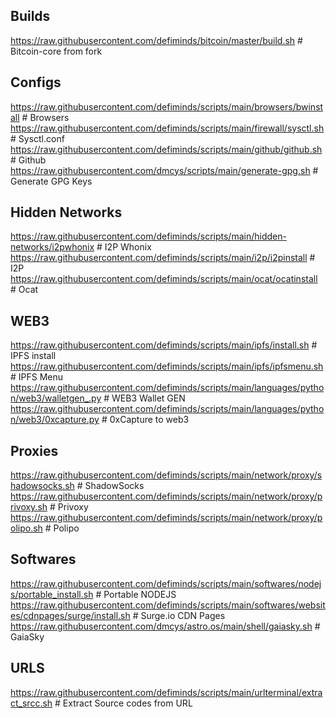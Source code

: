 ## Builds  
https://raw.githubusercontent.com/defiminds/bitcoin/master/build.sh # Bitcoin-core from fork  
  
## Configs  
https://raw.githubusercontent.com/defiminds/scripts/main/browsers/bwinstall # Browsers  
https://raw.githubusercontent.com/defiminds/scripts/main/firewall/sysctl.sh # Sysctl.conf  
https://raw.githubusercontent.com/defiminds/scripts/main/github/github.sh # Github  
https://raw.githubusercontent.com/dmcys/scripts/main/generate-gpg.sh # Generate GPG Keys  
  
## Hidden Networks  
https://raw.githubusercontent.com/defiminds/scripts/main/hidden-networks/i2pwhonix  # I2P Whonix  
https://raw.githubusercontent.com/defiminds/scripts/main/i2p/i2pinstall # I2P  
https://raw.githubusercontent.com/defiminds/scripts/main/ocat/ocatinstall # Ocat  
  
## WEB3  
https://raw.githubusercontent.com/defiminds/scripts/main/ipfs/install.sh # IPFS install  
https://raw.githubusercontent.com/defiminds/scripts/main/ipfs/ipfsmenu.sh # IPFS Menu  
https://raw.githubusercontent.com/defiminds/scripts/main/languages/python/web3/walletgen_.py # WEB3 Wallet GEN  
https://raw.githubusercontent.com/defiminds/scripts/main/languages/python/web3/0xcapture.py # 0xCapture to web3   
  
## Proxies  
https://raw.githubusercontent.com/defiminds/scripts/main/network/proxy/shadowsocks.sh # ShadowSocks  
https://raw.githubusercontent.com/defiminds/scripts/main/network/proxy/privoxy.sh # Privoxy  
https://raw.githubusercontent.com/defiminds/scripts/main/network/proxy/polipo.sh # Polipo  
  
## Softwares  
https://raw.githubusercontent.com/defiminds/scripts/main/softwares/nodejs/portable_install.sh # Portable NODEJS  
https://raw.githubusercontent.com/defiminds/scripts/main/softwares/websites/cdnpages/surge/install.sh # Surge.io CDN Pages  
https://raw.githubusercontent.com/dmcys/astro.os/main/shell/gaiasky.sh # GaiaSky  
  
## URLS  
https://raw.githubusercontent.com/defiminds/scripts/main/urlterminal/extract_srcc.sh # Extract Source codes from URL  
